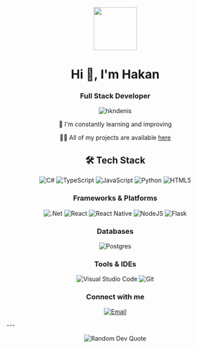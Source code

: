<div align="center">
  <img src="https://media.giphy.com/media/M9gbBd9nbDrOTu1Mqx/giphy.gif" width="100"/>
</div>

<h1 align="center">Hi 👋, I'm Hakan</h1>
<h3 align="center">Full Stack Developer</h3>

<p align="center">
  <img src="https://komarev.com/ghpvc/?username=hkndenis&label=Profile%20views&color=0e75b6&style=flat" alt="hkndenis" />
</p>

<div align="center">

   
  🌱 I'm constantly learning and improving
  
  👨‍💻 All of my projects are available [here](https://github.com/hkndenis?tab=repositories)
  
</div>

<h2 align="center">🛠 Tech Stack</h2>

<p align="center">
  <img src="https://img.shields.io/badge/c%23-%23239120.svg?style=for-the-badge&logo=c-sharp&logoColor=white" alt="C#"/>
  <img src="https://img.shields.io/badge/typescript-%23007ACC.svg?style=for-the-badge&logo=typescript&logoColor=white" alt="TypeScript"/>
  <img src="https://img.shields.io/badge/javascript-%23323330.svg?style=for-the-badge&logo=javascript&logoColor=%23F7DF1E" alt="JavaScript"/>
  <img src="https://img.shields.io/badge/python-3670A0?style=for-the-badge&logo=python&logoColor=ffdd54" alt="Python"/>
  <img src="https://img.shields.io/badge/html5-%23E34F26.svg?style=for-the-badge&logo=html5&logoColor=white" alt="HTML5"/>
</p>

<h3 align="center">Frameworks & Platforms</h3>

<p align="center">
  <img src="https://img.shields.io/badge/.NET-5C2D91?style=for-the-badge&logo=.net&logoColor=white" alt=".Net"/>
  <img src="https://img.shields.io/badge/react-%2320232a.svg?style=for-the-badge&logo=react&logoColor=%2361DAFB" alt="React"/>
  <img src="https://img.shields.io/badge/react_native-%2320232a.svg?style=for-the-badge&logo=react&logoColor=%2361DAFB" alt="React Native"/>
  <img src="https://img.shields.io/badge/node.js-6DA55F?style=for-the-badge&logo=node.js&logoColor=white" alt="NodeJS"/>
  <img src="https://img.shields.io/badge/flask-%23000.svg?style=for-the-badge&logo=flask&logoColor=white" alt="Flask"/>
</p>

<h3 align="center">Databases</h3>

<p align="center">
  <img src="https://img.shields.io/badge/postgres-%23316192.svg?style=for-the-badge&logo=postgresql&logoColor=white" alt="Postgres"/>
</p>

<h3 align="center">Tools & IDEs</h3>

<p align="center">
  <img src="https://img.shields.io/badge/Visual%20Studio%20Code-0078d7.svg?style=for-the-badge&logo=visual-studio-code&logoColor=white" alt="Visual Studio Code"/>
  <img src="https://img.shields.io/badge/git-%23F05033.svg?style=for-the-badge&logo=git&logoColor=white" alt="Git"/>
</p>

<h3 align="center">Connect with me</h3>

<p align="center">
  
<p align="center">
  <a href="mailto:hkndenis10@gmail.com" target="_blank">
    <img src="https://img.shields.io/badge/Send%20Mail-hkndenis10@gmail.com-red?style=for-the-badge&logo=gmail&logoColor=white" alt="Email"/>
  </a>
</p>
---

<p align="center">
  <img src="https://quotes-github-readme.vercel.app/api?type=horizontal&theme=tokyonight" alt="Random Dev Quote"/>
</p>
